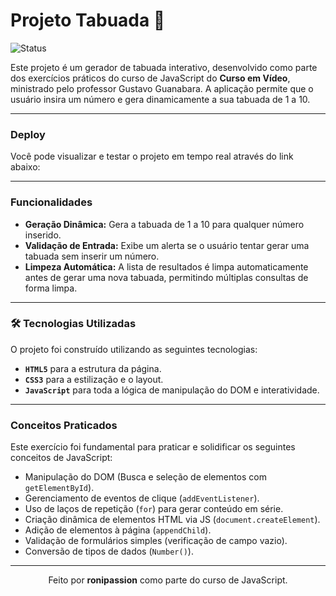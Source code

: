# Projeto Tabuada 📝

![Status](https://img.shields.io/badge/status-concluído-brightgreen)

Este projeto é um gerador de tabuada interativo, desenvolvido como parte dos exercícios práticos do curso de JavaScript do **Curso em Vídeo**, ministrado pelo professor Gustavo Guanabara. A aplicação permite que o usuário insira um número e gera dinamicamente a sua tabuada de 1 a 10.

---
### Deploy

Você pode visualizar e testar o projeto em tempo real através do link abaixo:


---

### Funcionalidades

* **Geração Dinâmica:** Gera a tabuada de 1 a 10 para qualquer número inserido.
* **Validação de Entrada:** Exibe um alerta se o usuário tentar gerar uma tabuada sem inserir um número.
* **Limpeza Automática:** A lista de resultados é limpa automaticamente antes de gerar uma nova tabuada, permitindo múltiplas consultas de forma limpa.

---

### 🛠️ Tecnologias Utilizadas

O projeto foi construído utilizando as seguintes tecnologias:

* **`HTML5`** para a estrutura da página.
* **`CSS3`** para a estilização e o layout.
* **`JavaScript`** para toda a lógica de manipulação do DOM e interatividade.

---

### Conceitos Praticados

Este exercício foi fundamental para praticar e solidificar os seguintes conceitos de JavaScript:

* Manipulação do DOM (Busca e seleção de elementos com `getElementById`).
* Gerenciamento de eventos de clique (`addEventListener`).
* Uso de laços de repetição (`for`) para gerar conteúdo em série.
* Criação dinâmica de elementos HTML via JS (`document.createElement`).
* Adição de elementos à página (`appendChild`).
* Validação de formulários simples (verificação de campo vazio).
* Conversão de tipos de dados (`Number()`).

---

<p align="center">
  Feito por <strong>ronipassion</strong> como parte do curso de JavaScript.
</p>
